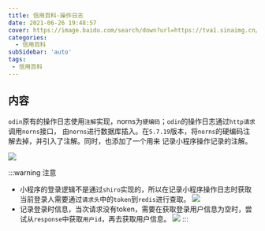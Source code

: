 ```yaml
---
title: 信用百科-操作日志
date: 2021-06-26 19:48:57
cover: https://image.baidu.com/search/down?url=https://tva1.sinaimg.cn/large/008i3skNly1grwxmrmyt9j31hb0qt7wh.jpg
categories:
  - 信用百科
subSidebar: 'auto'
tags:
 - 信用百科
---
```



<!-- more -->

## 内容

`odin`原有的操作日志使用`注解`实现，norns为`硬编码`；`odin`的操作日志通过`http请求`调用`norns`接口，
由`norns`进行数据库插入。在`5.7.19`版本，将`norns`的硬编码注解去掉，并引入了注解。同时，也添加了一个用来
记录小程序操作记录的注解。

![](https://image.baidu.com/search/down?url=https://tva1.sinaimg.cn/large/008i3skNly1grwxvh9i60j31dj0u0dxz.jpg)

:::warning 注意
+ 小程序的登录逻辑不是通过`shiro`实现的，所以在记录小程序操作日志时获取当前登录人需要通过`请求头`中的`token`到`redis`进行查取。
![](https://image.baidu.com/search/down?url=https://tva1.sinaimg.cn/large/008i3skNly1grwy1sqk0bj31dj0u0dw6.jpg)
+ 记录登录时信息，当次请求没有token，需要在获取登录用户信息为空时，尝试从`response`中获取`用户id`，再去获取用户信息。
![](https://image.baidu.com/search/down?url=https://tva1.sinaimg.cn/large/008i3skNly1grwy4vzubuj61dj0u0asn02.jpg)
:::
